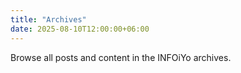 ```yaml
---
title: "Archives"
date: 2025-08-10T12:00:00+06:00
---
```


Browse all posts and content in the INFOiYo archives.
